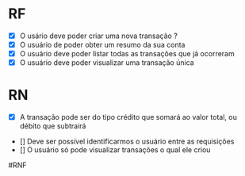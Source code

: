 # RF

- [x] O usário deve poder criar uma nova transação ?
- [x] O usuário de poder obter um resumo da sua conta
- [x] O usuário deve poder listar todas as transações que já ocorreram
- [x] O usuário deve poder visualizar uma transação única

# RN

- [x] A transação pode ser do tipo crédito que somará ao valor total, ou débito que subtrairá
- [] Deve ser possível identificarmos o usuário entre as requisições
- [] O usuário só pode visualizar transações o qual ele criou

#RNF
